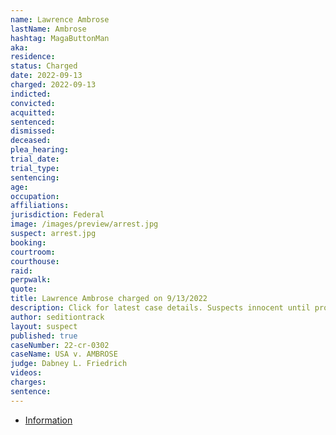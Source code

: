```yaml
---
name: Lawrence Ambrose
lastName: Ambrose
hashtag: MagaButtonMan
aka:
residence:
status: Charged
date: 2022-09-13
charged: 2022-09-13
indicted:
convicted:
acquitted:
sentenced:
dismissed:
deceased:
plea_hearing:
trial_date:
trial_type:
sentencing:
age:
occupation:
affiliations:
jurisdiction: Federal
image: /images/preview/arrest.jpg
suspect: arrest.jpg
booking:
courtroom:
courthouse:
raid:
perpwalk:
quote:
title: Lawrence Ambrose charged on 9/13/2022
description: Click for latest case details. Suspects innocent until proven guilty.
author: seditiontrack
layout: suspect
published: true
caseNumber: 22-cr-0302
caseName: USA v. AMBROSE
judge: Dabney L. Friedrich
videos:
charges:
sentence:
---
```

- [Information](https://storage.courtlistener.com/recap/gov.uscourts.dcd.247234/gov.uscourts.dcd.247234.1.0.pdf)
